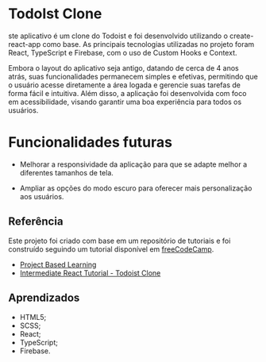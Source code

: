 # TodoIst Clone

ste aplicativo é um clone do Todoist e foi desenvolvido utilizando o create-react-app como base. As principais tecnologias utilizadas no projeto foram React, TypeScript e Firebase, com o uso de Custom Hooks e Context.

Embora o layout do aplicativo seja antigo, datando de cerca de 4 anos atrás, suas funcionalidades permanecem simples e efetivas, permitindo que o usuário acesse diretamente a área logada e gerencie suas tarefas de forma fácil e intuitiva. Além disso, a aplicação foi desenvolvida com foco em acessibilidade, visando garantir uma boa experiência para todos os usuários.

# Funcionalidades futuras

- Melhorar a responsividade da aplicação para que se adapte melhor a diferentes tamanhos de tela.

- Ampliar as opções do modo escuro para oferecer mais personalização aos usuários.

## Referência

Este projeto foi criado com base em um repositório de tutoriais e foi construído seguindo um tutorial disponível em [freeCodeCamp](https://www.youtube.com/@freecodecamp).

- [Project Based Learning](https://github.com/practical-tutorials/project-based-learning)
- [Intermediate React Tutorial - Todoist Clone ](https://www.youtube.com/watch?v=hT3j87FMR6M)

## Aprendizados

- HTML5;
- SCSS;
- React;
- TypeScript;
- Firebase.
